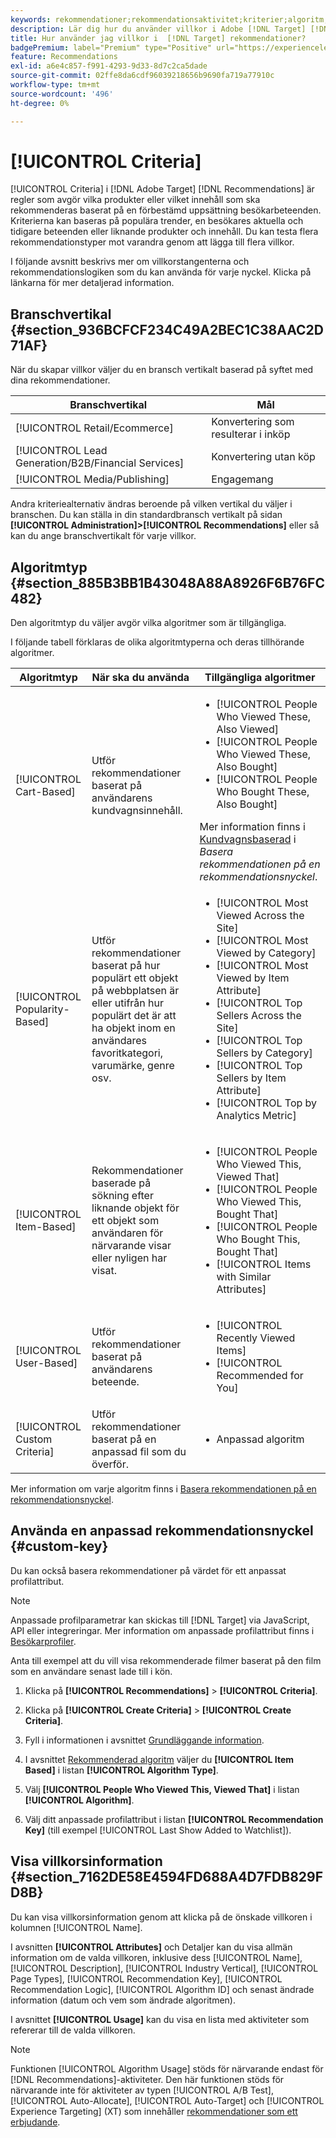 ```yaml
---
keywords: rekommendationer;rekommendationsaktivitet;kriterier;algoritm;rekommendationsnyckel;anpassad nyckel;branschvertikal;återförsäljning;e-handel;lead generation;b2b;finansiella tjänster;media;publicering
description: Lär dig hur du använder villkor i Adobe [!DNL Target] [!DNL Recommendations].
title: Hur använder jag villkor i  [!DNL Target] rekommendationer?
badgePremium: label="Premium" type="Positive" url="https://experienceleague.adobe.com/docs/target/using/introduction/intro.html?lang=sv-SE#premium newtab=true" tooltip="Se vad som ingår i Target Premium."
feature: Recommendations
exl-id: a6e4c857-f991-4293-9d33-8d7c2ca5dade
source-git-commit: 02ffe8da6cdf96039218656b9690fa719a77910c
workflow-type: tm+mt
source-wordcount: '496'
ht-degree: 0%

---
```


# [!UICONTROL Criteria]

[!UICONTROL Criteria] i [!DNL Adobe Target] [!DNL Recommendations] är regler som avgör vilka produkter eller vilket innehåll som ska rekommenderas baserat på en förbestämd uppsättning besökarbeteenden. Kriterierna kan baseras på populära trender, en besökares aktuella och tidigare beteenden eller liknande produkter och innehåll. Du kan testa flera rekommendationstyper mot varandra genom att lägga till flera villkor.

I följande avsnitt beskrivs mer om villkorstangenterna och rekommendationslogiken som du kan använda för varje nyckel. Klicka på länkarna för mer detaljerad information.

## Branschvertikal {#section_936BCFCF234C49A2BEC1C38AAC2D71AF}

När du skapar villkor väljer du en bransch vertikalt baserad på syftet med dina rekommendationer.

| Branschvertikal | Mål |
|--- |--- |
| [!UICONTROL Retail/Ecommerce] | Konvertering som resulterar i inköp |
| [!UICONTROL Lead Generation/B2B/Financial Services] | Konvertering utan köp |
| [!UICONTROL Media/Publishing] | Engagemang |

Andra kriteriealternativ ändras beroende på vilken vertikal du väljer i branschen. Du kan ställa in din standardbransch vertikalt på sidan **[!UICONTROL Administration]>[!UICONTROL Recommendations]** eller så kan du ange branschvertikalt för varje villkor.

## Algoritmtyp {#section_885B3BB1B43048A88A8926F6B76FC482}

Den algoritmtyp du väljer avgör vilka algoritmer som är tillgängliga.

I följande tabell förklaras de olika algoritmtyperna och deras tillhörande algoritmer.

| Algoritmtyp | När ska du använda | Tillgängliga algoritmer |
| --- | --- | --- |
| [!UICONTROL Cart-Based] | Utför rekommendationer baserat på användarens kundvagnsinnehåll. | <ul><li>[!UICONTROL People Who Viewed These, Also Viewed]</li><li>[!UICONTROL People Who Viewed These, Also Bought]</li><li>[!UICONTROL People Who Bought These, Also Bought]</li></ul>Mer information finns i [Kundvagnsbaserad](/help/main/c-recommendations/c-algorithms/base-the-recommendation-on-a-recommendation-key.md#cart-based) i *Basera rekommendationen på en rekommendationsnyckel*. |
| [!UICONTROL Popularity-Based] | Utför rekommendationer baserat på hur populärt ett objekt på webbplatsen är eller utifrån hur populärt det är att ha objekt inom en användares favoritkategori, varumärke, genre osv. | <ul><li>[!UICONTROL Most Viewed Across the Site]</li><li>[!UICONTROL Most Viewed by Category]</li><li>[!UICONTROL Most Viewed by Item Attribute]</li><li>[!UICONTROL Top Sellers Across the Site]</li><li>[!UICONTROL Top Sellers by Category]</li><li>[!UICONTROL Top Sellers by Item Attribute]</li><li>[!UICONTROL Top by Analytics Metric]</li></ul> |
| [!UICONTROL Item-Based] | Rekommendationer baserade på sökning efter liknande objekt för ett objekt som användaren för närvarande visar eller nyligen har visat. | <ul><li>[!UICONTROL People Who Viewed This, Viewed That]</li><li>[!UICONTROL People Who Viewed This, Bought That]</li><li>[!UICONTROL People Who Bought This, Bought That]</li><li>[!UICONTROL Items with Similar Attributes]</li></ul> |
| [!UICONTROL User-Based] | Utför rekommendationer baserat på användarens beteende. | <ul><li>[!UICONTROL Recently Viewed Items]</li><li>[!UICONTROL Recommended for You]</li></ul> |
| [!UICONTROL Custom Criteria] | Utför rekommendationer baserat på en anpassad fil som du överför. | <ul><li>Anpassad algoritm</li></ul> |

Mer information om varje algoritm finns i [Basera rekommendationen på en rekommendationsnyckel](/help/main/c-recommendations/c-algorithms/base-the-recommendation-on-a-recommendation-key.md).

## Använda en anpassad rekommendationsnyckel {#custom-key}

Du kan också basera rekommendationer på värdet för ett anpassat profilattribut.

>[!NOTE]
>
>Anpassade profilparametrar kan skickas till [!DNL Target] via JavaScript, API eller integreringar. Mer information om anpassade profilattribut finns i [Besökarprofiler](/help/main/c-target/c-visitor-profile/visitor-profile.md).

Anta till exempel att du vill visa rekommenderade filmer baserat på den film som en användare senast lade till i kön.

1. Klicka på **[!UICONTROL Recommendations]** > **[!UICONTROL Criteria]**.

1. Klicka på **[!UICONTROL Create Criteria]** > **[!UICONTROL Create Criteria]**.

1. Fyll i informationen i avsnittet [Grundläggande information](/help/main/c-recommendations/c-algorithms/create-new-algorithm.md#info).

1. I avsnittet [Rekommenderad algoritm](/help/main/c-recommendations/c-algorithms/create-new-algorithm.md#rec-algo) väljer du **[!UICONTROL Item Based]** i listan **[!UICONTROL Algorithm Type]**.

1. Välj **[!UICONTROL People Who Viewed This, Viewed That]** i listan **[!UICONTROL Algorithm]**.

1. Välj ditt anpassade profilattribut i listan **[!UICONTROL Recommendation Key]** (till exempel [!UICONTROL Last Show Added to Watchlist]).

## Visa villkorsinformation {#section_7162DE58E4594FD688A4D7FDB829FD8B}

Du kan visa villkorsinformation genom att klicka på de önskade villkoren i kolumnen [!UICONTROL Name].

I avsnitten **[!UICONTROL Attributes]** och Detaljer kan du visa allmän information om de valda villkoren, inklusive dess [!UICONTROL Name], [!UICONTROL Description], [!UICONTROL Industry Vertical], [!UICONTROL Page Types], [!UICONTROL Recommendation Key], [!UICONTROL Recommendation Logic], [!UICONTROL Algorithm ID] och senast ändrade information (datum och vem som ändrade algoritmen).

I avsnittet **[!UICONTROL Usage]** kan du visa en lista med aktiviteter som refererar till de valda villkoren.

>[!NOTE]
>
>Funktionen [!UICONTROL Algorithm Usage] stöds för närvarande endast för [!DNL Recommendations]-aktiviteter. Den här funktionen stöds för närvarande inte för aktiviteter av typen [!UICONTROL A/B Test], [!UICONTROL Auto-Allocate], [!UICONTROL Auto-Target] och [!UICONTROL Experience Targeting] (XT) som innehåller [rekommendationer som ett erbjudande](/help/main/c-recommendations/recommendations-as-an-offer.md).
